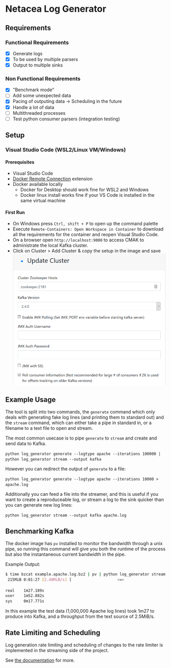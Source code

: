 # Netacea Log Generator

## Requirements 

### Functional Requirements
- [x] Generate logs
- [x] To be used by multiple parsers
- [x] Output to multiple sinks

### Non Functional Requirements
- [x] "Benchmark mode"
- [ ] Add some unexpected data
- [x] Pacing of outputing data -> Scheduling in the future
- [x] Handle a lot of data
- [ ] Multithreaded processes
- [ ] Test python consumer parsers (integration testing)

## Setup

### Visual Studio Code (WSL2/Linux VM/Windows)

#### Prerequisites

- Visual Studio Code
- [Docker Remote Connection](https://marketplace.visualstudio.com/items?itemName=ms-vscode-remote.remote-containers) extension
- Docker available locally
  - Docker for Desktop should work fine for WSL2 and Windows
  - Docker linux install works fine if your VS Code is installed in the same virtual machine

#### First Run

- On Windows press ```Ctrl, shift + P``` to open up the command palette
- Execute ```Remote-Containers: Open Workspace in Container``` to download all the requirements for the container and reopen Visual Studio Code.
- On a browser open ```http://localhost:9000``` to access CMAK to administrate the local Kafka cluster.
- Click on Cluster > Add Cluster & copy the setup in the image and save 
  ![cmak](docs/cmak_setup.png) 


## Example Usage

The tool is split into two commands, the `generate` command which only deals with generating fake log lines (and printing them to standard out) and the `stream` command, which can either take a pipe in standard in, or a filename to a text file to open and stream.

The most common usecase is to pipe `generate` to `stream` and create and send data to Kafka.

```python log_generator generate --logtype apache --iterations 100000 | python log_generator stream --output kafka```

However you can redirect the output of `generate` to a file:

```python log_generator generate --logtype apache --iterations 10000 > apache.log```

Additionally you can feed a file into the streamer, and this is useful if you want to create a reproduceable log, or stream a log to the sink quicker than you can generate new log lines:

```python log_generator stream --output kafka apache.log```

## Benchmarking Kafka

The docker image has `pv` installed to monitor the bandwidth through a unix pipe, so running this command will give you both the runtime of the process but also the instantaneous current bandwidth in the pipe.

Example Output:

```bash
$ time bzcat example.apache.log.bz2 | pv | python log_generator stream --output kafka
 215MiB 0:01:27 [2.48MiB/s] [                    <=>                                ]

real    1m27.189s
user    1m52.882s
sys     0m17.771s
```

In this example the test data (1,000,000 Apache log lines) took 1m27 to produce into Kafka, and a throughput from the text source of 2.5MiB/s.

## Rate Limiting and Scheduling

Log generation rate limiting and scheduling of changes to the rate limiter is implemented in the streaming side of the project.

See [the documentation](docs/rate_limit.md) for more.